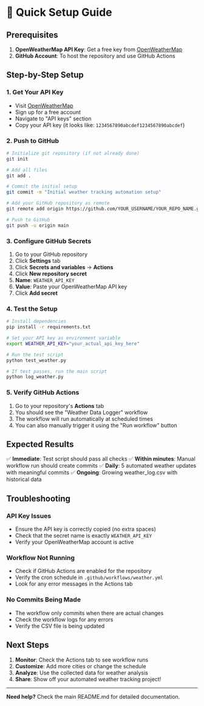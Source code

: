 # 🚀 Quick Setup Guide

## Prerequisites

1. **OpenWeatherMap API Key**: Get a free key from [OpenWeatherMap](https://openweathermap.org/api)
2. **GitHub Account**: To host the repository and use GitHub Actions

## Step-by-Step Setup

### 1. Get Your API Key
- Visit [OpenWeatherMap](https://openweathermap.org/api)
- Sign up for a free account
- Navigate to "API keys" section
- Copy your API key (it looks like: `1234567890abcdef1234567890abcdef`)

### 2. Push to GitHub
```bash
# Initialize git repository (if not already done)
git init

# Add all files
git add .

# Commit the initial setup
git commit -m "Initial weather tracking automation setup"

# Add your GitHub repository as remote
git remote add origin https://github.com/YOUR_USERNAME/YOUR_REPO_NAME.git

# Push to GitHub
git push -u origin main
```

### 3. Configure GitHub Secrets
1. Go to your GitHub repository
2. Click **Settings** tab
3. Click **Secrets and variables** → **Actions**
4. Click **New repository secret**
5. **Name**: `WEATHER_API_KEY`
6. **Value**: Paste your OpenWeatherMap API key
7. Click **Add secret**

### 4. Test the Setup
```bash
# Install dependencies
pip install -r requirements.txt

# Set your API key as environment variable
export WEATHER_API_KEY="your_actual_api_key_here"

# Run the test script
python test_weather.py

# If test passes, run the main script
python log_weather.py
```

### 5. Verify GitHub Actions
1. Go to your repository's **Actions** tab
2. You should see the "Weather Data Logger" workflow
3. The workflow will run automatically at scheduled times
4. You can also manually trigger it using the "Run workflow" button

## Expected Results

✅ **Immediate**: Test script should pass all checks
✅ **Within minutes**: Manual workflow run should create commits
✅ **Daily**: 5 automated weather updates with meaningful commits
✅ **Ongoing**: Growing weather_log.csv with historical data

## Troubleshooting

### API Key Issues
- Ensure the API key is correctly copied (no extra spaces)
- Check that the secret name is exactly `WEATHER_API_KEY`
- Verify your OpenWeatherMap account is active

### Workflow Not Running
- Check if GitHub Actions are enabled for the repository
- Verify the cron schedule in `.github/workflows/weather.yml`
- Look for any error messages in the Actions tab

### No Commits Being Made
- The workflow only commits when there are actual changes
- Check the workflow logs for any errors
- Verify the CSV file is being updated

## Next Steps

1. **Monitor**: Check the Actions tab to see workflow runs
2. **Customize**: Add more cities or change the schedule
3. **Analyze**: Use the collected data for weather analysis
4. **Share**: Show off your automated weather tracking project!

---

**Need help?** Check the main README.md for detailed documentation. 